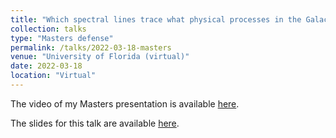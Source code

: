 ```yaml
---
title: "Which spectral lines trace what physical processes in the Galactic Center?"
collection: talks
type: "Masters defense"
permalink: /talks/2022-03-18-masters
venue: "University of Florida (virtual)"
date: 2022-03-18
location: "Virtual"
---
```


The video of my Masters presentation is available [here](https://youtu.be/7vltyxZKf9w).

The slides for this talk are available [here](https://abulatek.github.io/files/masters.pdf).
